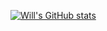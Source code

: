 [![Will's GitHub stats](https://github-readme-stats.vercel.app/api?username=wprk&theme=dark)](https://github.com/wprk)

